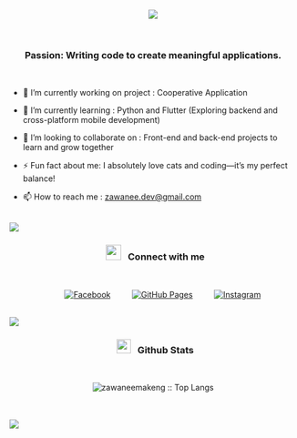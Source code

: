<br>
<p align="center">
    <a href="https://github.com/DenverCoder1/readme-typing-svg"><img
            src="https://readme-typing-svg.herokuapp.com?font=Time+New+Roman&color=cyan&size=25&center=true&vCenter=true&width=600&height=100&lines=Hello+Everyone..&#127799;++I'm+Zawanee+Makeng;Active+Learner,;Love+to+learn+new+stuffs;...&#128156;"></a>
</p>

<br>
<h3 align="center">Passion: Writing code to create meaningful applications.</h3><br>

- 🔭 I’m currently working on project : Cooperative Application

- 🌱 I’m currently learning : Python and Flutter (Exploring backend and cross-platform mobile development)

- 👯 I’m looking to collaborate on : Front-end and back-end projects to learn and grow together

- ⚡ Fun fact about me: I absolutely love cats and coding—it’s my perfect balance!

- 📫 How to reach me : zawanee.dev@gmail.com<br><br>
<img src="https://user-images.githubusercontent.com/73097560/115834477-dbab4500-a447-11eb-908a-139a6edaec5c.gif">

<h3 align="center">&nbsp;&nbsp;<img src="https://cdn-icons-png.flaticon.com/512/3188/3188314.png" width="27"><b> &nbsp;
        Connect with me
    </b></h3><br>

<p align="center">
    &emsp;&nbsp;&nbsp;&nbsp;&nbsp;
    <a href="https://www.facebook.com/z.zawanee" target="_blank"><img alt="Facebook"
            src="https://img.shields.io/badge/facebook-1861d6?style=for-the-badge&logo=facebook&logoColor=white"></a>
    &emsp;&nbsp;&nbsp;&nbsp;&nbsp;
    <a href="https://github.com/zawaneemakeng?tab=repositories" target="_blank"><img alt=" GitHub Pages"
            src="https://img.shields.io/badge/GitHub-100000?style=for-the-badge&logo=github&logoColor=white"></a>
    &emsp;&nbsp;&nbsp;&nbsp;&nbsp;
    <a href="https://www.instagram.com/z.zawaneee/" target="_blank"><img alt="Instagram"
            src="https://img.shields.io/badge/Instagram-a056bf?style=for-the-badge&logo=instagram&logoColor=white" /></a>

</p>
<br>

<img src="https://user-images.githubusercontent.com/73097560/115834477-dbab4500-a447-11eb-908a-139a6edaec5c.gif">
<h3 align="center">&nbsp;&nbsp;<img src="https://cdn-icons-png.flaticon.com/512/3767/3767315.png" width="25"><b> &nbsp;
        Github Stats
    </b></h3><br>
<p align="center"><img
        src="https://github-readme-stats.vercel.app/api/top-langs/?username=zawaneemakeng&langs_count=10&theme=tokyonight&layout=compact"
        alt="zawaneemakeng :: Top Langs" /><br><br>
</p>

<br>
<img src="https://user-images.githubusercontent.com/73097560/115834477-dbab4500-a447-11eb-908a-139a6edaec5c.gif">
<br>
<br>

